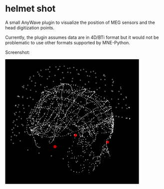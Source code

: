 # helmet shot

A small AnyWave plugin to visualize the position of MEG sensors
and the head digitization points.

Currently, the plugin assumes data are in 4D/BTi format but it 
would not be problematic to use other formats supported by 
MNE-Python.

Screenshot:

![Screenshot](https://raw.githubusercontent.com/anywave/aw-helmet-shot/master/screenshot.png)
